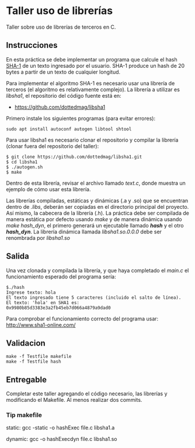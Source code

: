 # Taller uso de librerías
Taller sobre uso de librerías de terceros en C.

## Instrucciones
En esta práctica se debe implementar un programa que calcule el hash [SHA-1](https://en.wikipedia.org/wiki/SHA-1) de un texto ingresado por el usuario. SHA-1 produce un hash de 20 bytes a partir de un texto de cualquier longitud.

Para implementar el algoritmo SHA-1 es necesario usar una librería de terceros (el algoritmo es relativamente complejo). La librería a utilizar es *libsha1*, el repositorio del código fuente está en:

* https://github.com/dottedmag/libsha1

Primero instale los siguientes programas (para evitar errores): 

```
sudo apt install autoconf autogen libtool shtool
```

Para usar libsha1 es necesario clonar el repositorio y compilar la librería (clonar fuera del repositorio del taller):
```
$ git clone https://github.com/dottedmag/libsha1.git
$ cd libsha1
$ ./autogen.sh
$ make
```

Dentro de esta librería, revisar el archivo llamado _text.c_, donde muestra un ejemplo de cómo usar esta librería.

Las librerías compiladas, estáticas y dinámicas (.a y .so) que se encuentran dentro de _.libs_, deberán ser copiadas en el directorio principal del proyecto. Así mismo, la cabecera de la librería (.h). La práctica debe ser compilada de manera estática por defecto usando *make* y de manera dinámica usando *make hash_dyn*, el primero generará un ejecutable llamado ***_hash_*** y el otro ***_hash_dyn_***. La librería dinámica llamada _libsha1.so.0.0.0_ debe ser renombrada por _libsha1.so_


## Salida
Una vez clonada y compilada la librería, y que haya completado el _main.c_ el funcionamiento esperado del programa sería:

```
$./hash
Ingrese texto: hola
El texto ingresado tiene 5 caracteres (incluido el salto de línea).
El texto: 'hola' en SHA1 es: 
0x9980b85d3383e3a2fb45eb7d066a4879a9dad0
```
Para comprobar el funcionamiento correcto del programa usar: http://www.sha1-online.com/


## Validacion
```
make -f Testfile makefile
make -f Testfile hash
```

## Entregable
Completar este taller agregando el código necesario, las librerías y modificando el Makefile. Al menos realizar dos commits.



### Tip makefile

static: gcc -static -o hashExec file.c libsha1.a

dynamic: gcc -o hashExecdyn file.c libsha1.so
